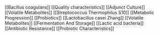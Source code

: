 [[Bacillus coagulans]]
[[Quality characteristics]]
[[Adjunct Culture]]
[[Volatile Metabolites]]
[[Streptococcus Thermophilus S10]]
[[Metabolic Progression]]
[[Probiotics]]
[[Lactobacillus casei Zhang]]
[[Volatile Metabolites]]
[[Fermentation And Storage]]
[[Lactic acid bacteria]]
[[Antibiotic Resistance]]
[[Probiotic Characteristics]]
